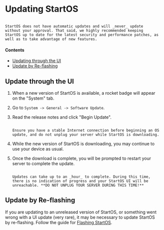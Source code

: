 # Updating StartOS

```admonish info

StartOS does not have automatic updates and will _never_ update without your approval. That said, we highly recommended keeping StartOS up to date for the latest security and performance patches, as well as to take advantage of new features.
```

#### Contents

- [Updating through the UI](#updating-through-the-ui)
- [Update by Re-flashing](#update-by-re-flashing)

## Update through the UI

1. When a new version of StartOS is available, a rocket badge will appear on the "System" tab.

1. Go to `System -> General -> Software Update`.

1. Read the release notes and click "Begin Update".

   ```admonish danger

   Ensure you have a stable Internet connection before beginning an OS update, and do not unplug your server while StartOS is downloading.
   ```

1. While the new version of StartOS is downloading, you may continue to use your device as usual.

1. Once the download is complete, you will be prompted to restart your server to complete the update.

   ```admonish danger

   Updates can take up to an _hour_ to complete. During this time, there is no indication of progress and your StartOS UI will be unreachable. **DO NOT UNPLUG YOUR SERVER DURING THIS TIME!**
   ```

## Update by Re-flashing

If you are updating to an unreleased version of StartOS, or something went wrong with a UI update (very rare), it may be necessary to update StartOS by re-flashing. Follow the guide for [Flashing StartOS](../flashing-guides/startos/).
